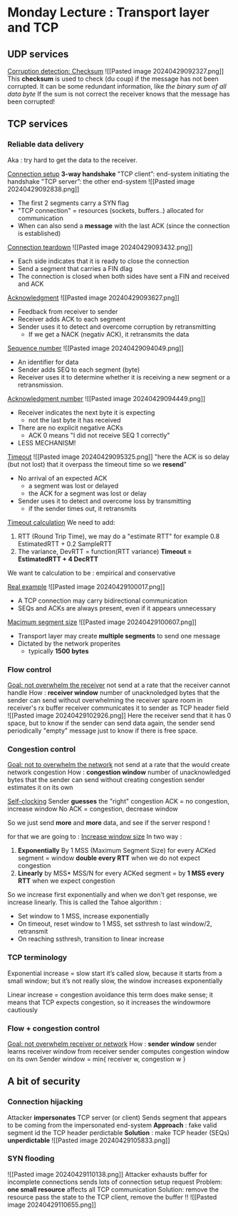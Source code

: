# Monday Lecture : Transport layer and TCP

## UDP services 

<u>Corruption detection: Checksum</u>
![[Pasted image 20240429092327.png]]
This **checksum** is used to check (du coup) if the message has not been corrupted. It can be some redundant information, like *the binary sum of all data byte* 
If the sum is not correct the receiver knows that the message has been corrupted!

## TCP services 

### Reliable data delivery
Aka : try hard to get the data to the receiver. 

<u>Connection setup</u> 
**3-way handshake** 
	"TCP client”: end-system initiating the handshake
	"TCP server”: the other end-system
![[Pasted image 20240429092838.png]]
- The first 2 segments carry a SYN flag
- "TCP connection" = resources (sockets, buffers..) allocated for communication 
- When can also send  a **message** with the last ACK (since the connection is established)

<u>Connection teardown</u>
![[Pasted image 20240429093432.png]]
- Each side indicates that it is ready to close the connection 
- Send a segment that carries a FIN dlag 
- The connection is closed when both sides have sent a FIN and received and ACK

<u>Acknowledgment</u> 
![[Pasted image 20240429093627.png]]
- Feedback from receiver to sender
- Receiver adds ACK to each segment
- Sender uses it to detect and overcome corruption by retransmitting
	- If we get a NACK (negativ ACK), it retransmits the data

<u>Sequence number</u>
![[Pasted image 20240429094049.png]]
- An identifier for data
- Sender adds SEQ to each segment (byte)
- Receiver uses it to determine whether it is receiving a new segment or a retransmission. 

<u>Acknowledgment number</u>
![[Pasted image 20240429094449.png]]
- Receiver indicates the next byte it is expecting 
	- not the last byte it has received
- There are no explicit negative ACKs
	- ACK 0 means "I did not receive SEQ 1 correctly"
- LESS MECHANISM! 

<u>Timeout</u>
![[Pasted image 20240429095325.png]]
"here the ACK is so delay (but not lost) that it overpass the timeout time so we **resend**"
- No arrival of an expected ACK 
	- a segment was lost or delayed
	- the ACK for a segment was lost or delay
- Sender uses it to detect and overcome loss by transmitting 
	- if the sender times out, it retransmits

<U>Timeout calculation</u>
We need to add: 
1. RTT (Round Trip Time), we may do a "estimate RTT" for example 0.8 EstimatedRTT + 0.2 SampleRTT
2. The variance, DevRTT = function(RTT variance)
**Timeout = EstimatedRTT + 4 DecRTT**

We want te calculation to be : empirical and conservative

<u>Real example</u>
![[Pasted image 20240429100017.png]]
- A TCP connection may carry bidirectional communication
- SEQs and ACKs are always present, even if it appears unnecessary


<u>Macimum segment size</u>
![[Pasted image 20240429100607.png]]
- Transport layer may create **multiple segments** to send one message
- Dictated by the network properites
	- typically **1500 bytes**
### Flow control 
<u>Goal: not overwhelm the receiver</u>
	not send at a rate that the receiver cannot handle
How : **receiver window** 
	number of unacknoledged bytes that the sender can send without overwhelming the receiver 
	spare room in receiver's rx buffer
	receiver communicates it to sender as TCP header field
![[Pasted image 20240429102926.png]]
Here the receiver send that it has 0 space, but to know if the sender can send data again, the sender send periodically "empty" message just to know if there is free space. 

### Congestion control 
<u>Goal: not to overwhelm the network</u>
	not send at a rate that the would create network congestion
How : **congestion window** 
	number of unacknowledged bytes that the sender can send without creating congestion
	sender estimates it on its own

<u>Self-clocking</u>
Sender **guesses** the "right" congestion 
ACK = no congestion, increase window 
No ACK = congestion, decrease window

So we just send **more** and **more** data, and see if the server respond !

for that we are going to : 
<u>Increase window size</u>
In two way : 
1. **Exponentially** 
	By 1 MSS  (Maximum Segment Size) for every ACKed segment 
	= window **double every RTT**
	when we do not expect congestion 
2. **Linearly** 
	by MSS* MSS/N for every ACKed segment 
	= by **1 MSS every RTT** 
	when we expect congestion

So we increase first exponentially and when we don't get response, we increase linearly. This is called the Tahoe algorithm : 
- Set window to 1 MSS, increase exponentially
- On timeout, reset window to 1 MSS, set ssthresh to last window/2, retransmit
- On reaching ssthresh, transition to linear increase

### TCP terminology 
Exponential increase = slow start 
	it’s called slow, because it starts from a small window; but it’s not really slow, the window increases exponentially

Linear increase = congestion avoidance
	this term does make sense; it means that TCP expects congestion, so it increases the windowmore cautiously

### Flow + congestion control 
<u>Goal: not overwhelm receiver or network</u>
How : **sender window** 
	sender learns receiver window from receiver
	sender computes congestion window on its own
	Sender window = min{ receiver w, congestion w }


## A bit of security

### Connection hijacking
Attacker **impersonates** TCP server (or client)
	Sends segment that appears to be coming from the impersonated end-system 
**Approach** : fake valid segment 
	id the TCP header perdictable 
**Solution** : make TCP header (SEQs) **unperdictable** 
![[Pasted image 20240429105833.png]]

### SYN flooding
![[Pasted image 20240429110138.png]]
Attacker exhausts buffer for incomplete connections 
	sends lots of connection setup request
Problem: **one small resource** affects all TCP communication
Solution: remove the resource
	pass the state to the TCP client, remove the buffer !!
![[Pasted image 20240429110655.png]]
